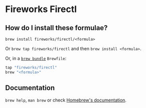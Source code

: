 # Fireworks Firectl

## How do I install these formulae?

`brew install fireworks/firectl/<formula>`

Or `brew tap fireworks/firectl` and then `brew install <formula>`.

Or, in a [`brew bundle`](https://github.com/Homebrew/homebrew-bundle) `Brewfile`:

```ruby
tap "fireworks/firectl"
brew "<formula>"
```

## Documentation

`brew help`, `man brew` or check [Homebrew's documentation](https://docs.brew.sh).
